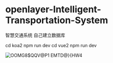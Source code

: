 # openlayer-Intelligent-Transportation-System
智慧交通系统
自己建立数据库

cd koa2 npm run dev
cd vue2 npm run dev

![OOMG8$QQV@P1 EMTD@}{HW4](https://github.com/Liuyuhao19970330/openlayer-Intelligent-Transportation-System/assets/149581195/4bed28d0-ff67-4ff4-a75d-b1ba383a2f95)
